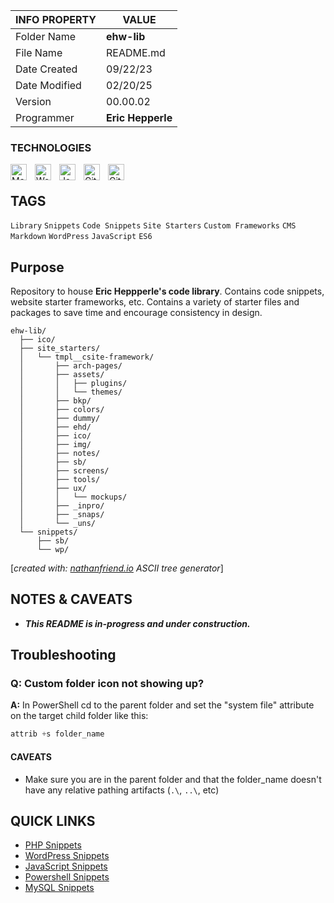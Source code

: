 | INFO PROPERTY | VALUE                                  |
| ------------- | -------------------------------------- |
| Folder Name  | **ehw-lib** |
| File Name     | README.md                              |
| Date Created  | 09/22/23                               |
| Date Modified | 02/20/25                               |
| Version       | 00.00.02                                  |
| Programmer    | **Eric Hepperle**                      |

### TECHNOLOGIES

<img align="left" alt="Markdown" title="Markdown" width="26px" src="https://cdn.jsdelivr.net/gh/devicons/devicon/icons/markdown/markdown-original.svg" style="padding-right:10px;" />

<img align="left" alt="WordPress" title="WordPress" width="26px" src="https://cdn.jsdelivr.net/gh/devicons/devicon/icons/wordpress/wordpress-original.svg" style="padding-right:10px;" />

<img align="left" alt="JavaScript" title="JavaScript" width="26px" src="https://cdn.jsdelivr.net/gh/devicons/devicon/icons/javascript/javascript-original.svg" style="padding-right:10px;" />

<img align="left" alt="Git" title="Git" width="26px" src="https://cdn.jsdelivr.net/gh/devicons/devicon/icons/git/git-original.svg" style="padding-right:10px;" />

<img align="left" alt="GitHub" title="GitHub" width="26px" src="https://user-images.githubusercontent.com/3369400/139448065-39a229ba-4b06-434b-bc67-616e2ed80c8f.png" style="padding-right:10px;" />

<br>

## TAGS

`Library` `Snippets` `Code Snippets` `Site Starters` `Custom Frameworks` `CMS` `Markdown` `WordPress` `JavaScript` `ES6`

## Purpose

Repository to house **Eric Heppperle's code library**. Contains code snippets, website starter frameworks, etc. Contains a variety of starter files and packages to save time and encourage consistency in design.


~~~batch
ehw-lib/
  ├── ico/
  ├── site_starters/
  │   └── tmpl__csite-framework/
  │       ├── arch-pages/
  │       ├── assets/
  │       │   ├── plugins/
  │       │   └── themes/
  │       ├── bkp/
  │       ├── colors/
  │       ├── dummy/
  │       ├── ehd/
  │       ├── ico/
  │       ├── img/
  │       ├── notes/
  │       ├── sb/
  │       ├── screens/
  │       ├── tools/
  │       ├── ux/
  │       │   └── mockups/
  │       ├── _inpro/
  │       ├── _snaps/
  │       └── _uns/
  └── snippets/
      ├── sb/
      └── wp/
~~~
[_created with: [nathanfriend.io](https://tree.nathanfriend.io/) ASCII tree generator_]

## NOTES & CAVEATS

* **_This README is in-progress and under construction._**

## Troubleshooting

### Q: Custom folder icon not showing up?

**A:** In PowerShell cd to the parent folder and set the "system file" attribute on the target child folder like this:

```powershell
attrib +s folder_name
```

#### CAVEATS

- Make sure you are in the parent folder and that the folder_name doesn't have any relative pathing artifacts (`.\`, `..\`, etc)

## QUICK LINKS

- [PHP Snippets](snippets/php/)
- [WordPress Snippets](snippets/wp/)
- [JavaScript Snippets](snippets/js/)
- [Powershell Snippets](snippets/psh/)
- [MySQL Snippets](snippets/mysql/)